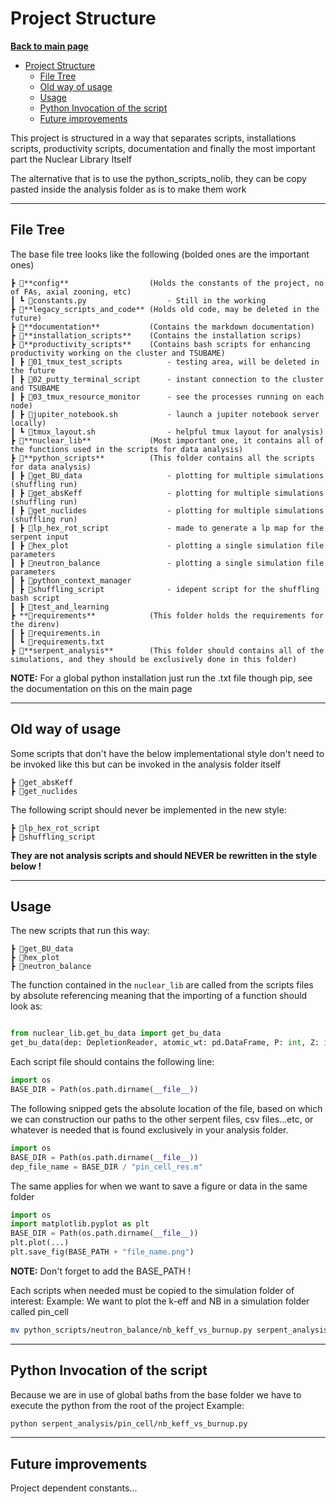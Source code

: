 # Project Structure

**[Back to main page](https://github.com/ObaraOrg/obara_lab)**

<!-- TOC -->

- [Project Structure](#project-structure)
  - [File Tree](#file-tree)
  - [Old way of usage](#old-way-of-usage)
  - [Usage](#usage)
  - [Python Invocation of the script](#python-invocation-of-the-script)
  - [Future improvements](#future-improvements)

<!-- /TOC -->

This project is structured in a way that separates scripts, installations scripts, productivity scripts, documentation and finally the most important part the Nuclear Library Itself

The alternative that is to use the python_scripts_nolib, they can be copy pasted inside the analysis folder
as is to make them work

---

## File Tree

The base file tree looks like the following (bolded ones are the important ones)

    ┣ 📂**config**                  (Holds the constants of the project, no of FAs, axial zooning, etc)
    ┃ ┗ 📜constants.py                  - Still in the working
    ┣ 📂**legacy_scripts_and_code** (Holds old code, may be deleted in the future)
    ┣ 📂**documentation**           (Contains the markdown documentation)
    ┣ 📂**installation_scripts**    (Contains the installation scrips)
    ┣ 📂**productivity_scripts**    (Contains bash scripts for enhancing productivity working on the cluster and TSUBAME)
    ┃ ┣ 📂01_tmux_test_scripts          - testing area, will be deleted in the future
    ┃ ┣ 📂02_putty_terminal_script      - instant connection to the cluster and TSUBAME
    ┃ ┣ 📂03_tmux_resource_monitor      - see the processes running on each node)
    ┃ ┣ 📜jupiter_notebook.sh           - launch a jupiter notebook server locally)
    ┃ ┗ 📜tmux_layout.sh                - helpful tmux layout for analysis)
    ┣ 📂**nuclear_lib**             (Most important one, it contains all of the functions used in the scripts for data analysis)
    ┣ 📂**python_scripts**          (This folder contains all the scripts for data analysis)
    ┃ ┣ 📂get_BU_data                   - plotting for multiple simulations (shuffling run)
    ┃ ┣ 📂get_absKeff                   - plotting for multiple simulations (shuffling run)
    ┃ ┣ 📂get_nuclides                  - plotting for multiple simulations (shuffling run)
    ┃ ┣ 📂lp_hex_rot_script             - made to generate a lp map for the serpent input
    ┃ ┣ 📂hex_plot                      - plotting a single simulation file parameters
    ┃ ┣ 📂neutron_balance               - plotting a single simulation file parameters
    ┃ ┣ 📂python_context_manager 
    ┃ ┣ 📂shuffling_script              - idepent script for the shuffling bash script
    ┃ ┣ 📂test_and_learning
    ┣ **📂requirements**            (This folder holds the requirements for the direnv)
    ┃ ┣ 📜requirements.in
    ┃ ┗ 📜requirements.txt
    ┣ 📂**serpent_analysis**        (This folder should contains all of the simulations, and they should be exclusively done in this folder)

**NOTE:** For a global python installation just run the .txt file though pip, see the documentation on this on the main page

---

## Old way of usage 
Some scripts that don't have the below implementational style don't need to be invoked like this but can be invoked in the analysis folder itself

    ┣ 📂get_absKeff
    ┣ 📂get_nuclides

The following script should never be implemented in the new style:

    ┣ 📂lp_hex_rot_script
    ┣ 📂shuffling_script

**They are not analysis scripts and should NEVER be rewritten in the style below !**

---

## Usage

The new scripts that run this way:

    ┣ 📂get_BU_data 
    ┣ 📂hex_plot
    ┣ 📂neutron_balance     

The function contained in the `nuclear_lib` are called from the scripts files by absolute referencing meaning that the importing of a function should look as:

```python 

from nuclear_lib.get_bu_data import get_bu_data
get_bu_data(dep: DepletionReader, atomic_wt: pd.DataFrame, P: int, Z: int)
```

Each script file should contains the following line:

```python 
import os
BASE_DIR = Path(os.path.dirname(__file__))
```
The following snipped gets the absolute location of the file, based on which we can construction our paths to the other serpent files, csv files...etc, or whatever is needed that is found exclusively in your analysis folder.

```python 
import os
BASE_DIR = Path(os.path.dirname(__file__))
dep_file_name = BASE_DIR / "pin_cell_res.m"
```
The same applies for when we want to save a figure or data in the same folder

```python 
import os
import matplotlib.pyplot as plt
BASE_DIR = Path(os.path.dirname(__file__))
plt.plot(...)
plt.save_fig(BASE_PATH + "file_name.png")
```
**NOTE:** Don't forget to add the BASE_PATH !

Each scripts when needed must be copied to the simulation folder of interest:
Example: We want to plot the k-eff and NB in a simulation folder called pin_cell
```sh
mv python_scripts/neutron_balance/nb_keff_vs_burnup.py serpent_analysis/pin_cell/
```

---


## Python Invocation of the script
Because we are in use of global baths from the base folder we have to execute the python from the root of the project 
Example:

```sh
python serpent_analysis/pin_cell/nb_keff_vs_burnup.py
```

---


## Future improvements
Project dependent constants...